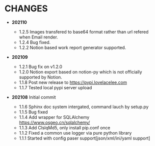 CHANGES
=======

* **202110**
    * 1.2.5 Images transfered to base64 format rather than url refered when Email render.
    * 1.2.4 Bug fixed.
    * 1.2.2 Notion based work report generator supported.

* **202109**
    * 1.2.1 Bug fix on v1.2.0
    * 1.2.0 Notion export based on notion-py which is not officially supported by Notion.
    * 1.1.8 Post new release to https://pypi.lovelacelee.com 
    * 1.1.7 Tested local pypi server upload 
* **202108** Initial commit
    * 1.1.6 Sphinx doc system intergated, command lauch by setup.py 
    * 1.1.5 Bug fixed
    * 1.1.4 Add wrapper for SQLAlchemy https://www.osgeo.cn/sqlalchemy/ 
    * 1.1.3 Add ClslqMd5, only install pip.conf once
    * 1.1.2 Fixed a common use logger via pure python library
    * 1.1.1 Started with config paser support[json/xml/ini/yaml support]